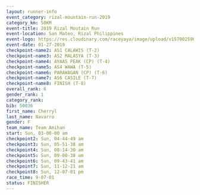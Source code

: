 ```yaml
---
layout: runner-info 
event_category: rizal-mountain-run-2019 
category_km: 50KM 
event-title: 2019 Rizal Moutain Run 
event-location: San Mateo, Rizal Philippines 
event-logo: https://res.cloudinary.com/raceyaya/image/upload/v1570025909/logo/rizal-mountain_gkfete.jpg 
event-date: 01-27-2019 
checkpoint-name2: AS1 CALAWIS (T-2) 
checkpoint-name3: AS2 MALASYA (T-3) 
checkpoint-name4: AYAAS PEAK (CP) (T-4) 
checkpoint-name5: AS4 WAWA (T-5) 
checkpoint-name6: PARAWAGAN (CP) (T-6) 
checkpoint-name7: AS6 CASILE (T-7) 
checkpoint-name8: FINISH (T-8) 
overall_rank: 6
gender_rank: 1
category_rank: 
bib: 50036
first_name: Cherryl
last_name: Navarro
gender: F
team_name: Team Amihan
start: Sun, 03-00-00 am
checkpoint2: Sun, 04-44-49 am
checkpoint3: Sun, 05-51-38 am
checkpoint4: Sun, 08-14-30 am
checkpoint5: Sun, 09-00-38 am
checkpoint6: Sun, 09-43-41 am
checkpoint7: Sun, 11-12-21 am
checkpoint8: Sun, 12-07-01 pm
race_time: 9-07-01
status: FINISHER
---
```

